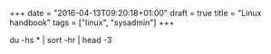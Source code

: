 +++
date = "2016-04-13T09:20:18+01:00"
draft = true
title = "Linux handbook"
tags = ["linux", "sysadmin"]
+++



du -hs * | sort -hr | head -3
